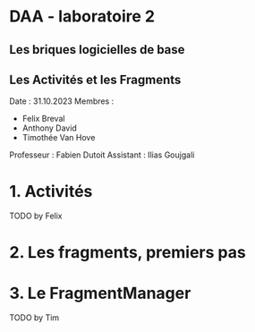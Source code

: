 # DAA - laboratoire 2
## Les briques logicielles de base 
## Les Activités et les Fragments

Date : 31.10.2023
Membres :
- Felix Breval
- Anthony David
- Timothée Van Hove

Professeur : Fabien Dutoit
Assistant : Ilias Goujgali 

# 1. Activités
TODO by Felix

# 2. Les fragments, premiers pas




# 3. Le FragmentManager
TODO by Tim